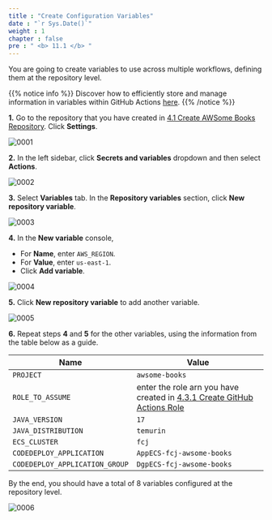 ```yaml
---
title : "Create Configuration Variables"
date : "`r Sys.Date()`"
weight : 1
chapter : false
pre : " <b> 11.1 </b> "
---
```


You are going to create variables to use across multiple workflows, defining them at the repository level.

{{% notice info %}}
Discover how to efficiently store and manage information in variables within GitHub Actions [here](https://docs.github.com/en/actions/writing-workflows/choosing-what-your-workflow-does/store-information-in-variables).
{{% /notice %}}

**1.** Go to the repository that you have created in [4.1 Create AWSome Books Repository](4-preparation/1-create-awsome-books-repository). Click **Settings**.

![0001](/images/11/1/0001.svg?featherlight=false&width=100pc)

**2.** In the left sidebar, click **Secrets and variables** dropdown and then select **Actions**.

![0002](/images/11/1/0002.svg?featherlight=false&width=100pc)

**3.** Select **Variables** tab. In the **Repository variables** section, click **New repository variable**.

![0003](/images/11/1/0003.svg?featherlight=false&width=100pc)

**4.** In the **New variable** console,

- For **Name**, enter `AWS_REGION`.
- For **Value**, enter `us-east-1`.
- Click **Add variable**.

![0004](/images/11/1/0004.svg?featherlight=false&width=100pc)

**5.** Click **New repository variable** to add another variable.

![0005](/images/11/1/0005.svg?featherlight=false&width=100pc)

**6.** Repeat steps **4** and **5** for the other variables, using the information from the table below as a guide.

| Name  | Value  |
|---|---|
| `PROJECT`  | `awsome-books`  |
| `ROLE_TO_ASSUME`  | enter the role arn you have created in [4.3.1 Create GitHub Actions Role](4-preparation/3-create-iam-roles/1-create-github-actions-role)  |
| `JAVA_VERSION`  | `17`   |
| `JAVA_DISTRIBUTION`  | `temurin`   |
| `ECS_CLUSTER`  | `fcj` |
| `CODEDEPLOY_APPLICATION`  | `AppECS-fcj-awsome-books`   |
| `CODEDEPLOY_APPLICATION_GROUP`  | `DgpECS-fcj-awsome-books`   |


By the end, you should have a total of 8 variables configured at the repository level.

![0006](/images/11/1/0006.svg?featherlight=false&width=100pc)
